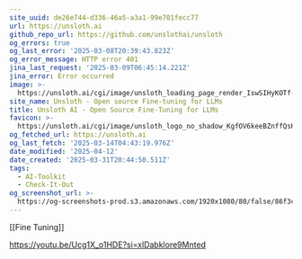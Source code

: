 ```yaml
---
site_uuid: de26e744-d336-46a5-a3a1-99e701fecc77
url: https://unsloth.ai
github_repo_url: https://github.com/unslothai/unsloth
og_errors: true
og_last_error: '2025-03-08T20:39:43.823Z'
og_error_message: HTTP error 401
jina_last_request: '2025-03-09T06:45:14.221Z'
jina_error: Error occurred
image: >-
  https://unsloth.ai/cgi/image/unsloth_loading_page_render_IswSIHyKOTf-9L-SSjPML.png?format=raw
site_name: Unsloth - Open source Fine-tuning for LLMs
title: Unsloth AI - Open Source Fine-Tuning for LLMs
favicon: >-
  https://unsloth.ai/cgi/image/unsloth_logo_no_shadow_KgfOV6keeBZnffQsKUny3.png?width=144&quality=100&height=144&fit=pad&format=auto
og_fetched_url: https://unsloth.ai
og_last_fetch: '2025-03-14T04:43:19.976Z'
date_modified: '2025-04-12'
date_created: '2025-03-31T20:44:50.511Z'
tags:
  - AI-Toolkit
  - Check-It-Out
og_screenshot_url: >-
  https://og-screenshots-prod.s3.amazonaws.com/1920x1080/80/false/86f3cca8ea27396086b1ecb92093bedc8ba6d6857fdfa1ae14484d50f8aa41d0.jpeg
---
```




[[Fine Tuning]]

https://youtu.be/Ucg1X_o1HDE?si=xlDabklore9Mnted
